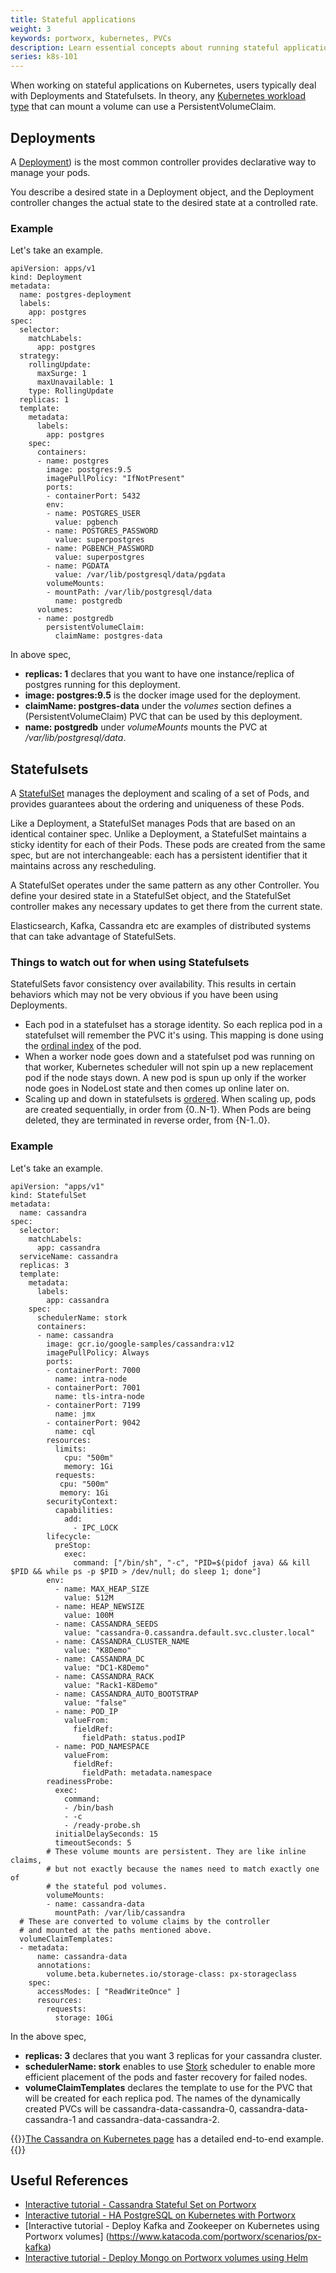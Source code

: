 ```yaml
---
title: Stateful applications
weight: 3
keywords: portworx, kubernetes, PVCs
description: Learn essential concepts about running stateful applications using persistent volumes on Kubernetes
series: k8s-101
---
```


When working on stateful applications on Kubernetes, users typically deal with Deployments and Statefulsets. In theory, any [Kubernetes workload type](https://kubernetes.io/docs/concepts/workloads/) that can mount a volume can use a PersistentVolumeClaim.

## Deployments

A [Deployment](https://kubernetes.io/docs/concepts/workloads/controllers/deployment/)) is the most common controller provides declarative way to manage your pods.

You describe a desired state in a Deployment object, and the Deployment controller changes the actual state to the desired state at a controlled rate.

### Example

Let's take an example.

```text
apiVersion: apps/v1
kind: Deployment
metadata:
  name: postgres-deployment
  labels:
    app: postgres
spec:
  selector:
    matchLabels:
      app: postgres
  strategy:
    rollingUpdate:
      maxSurge: 1
      maxUnavailable: 1
    type: RollingUpdate
  replicas: 1
  template:
    metadata:
      labels:
        app: postgres
    spec:
      containers:
      - name: postgres
        image: postgres:9.5
        imagePullPolicy: "IfNotPresent"
        ports:
        - containerPort: 5432
        env:
        - name: POSTGRES_USER
          value: pgbench
        - name: POSTGRES_PASSWORD
          value: superpostgres
        - name: PGBENCH_PASSWORD
          value: superpostgres
        - name: PGDATA
          value: /var/lib/postgresql/data/pgdata
        volumeMounts:
        - mountPath: /var/lib/postgresql/data
          name: postgredb
      volumes:
      - name: postgredb
        persistentVolumeClaim:
          claimName: postgres-data
```

In above spec,

* **replicas: 1** declares that you want to have one instance/replica of postgres running for this deployment.
* **image: postgres:9.5** is the docker image used for the deployment.
* **claimName: postgres-data** under the *volumes* section defines a (PersistentVolumeClaim) PVC that can be used by this deployment.
* **name: postgredb** under *volumeMounts* mounts the PVC at */var/lib/postgresql/data*.

## Statefulsets

A [StatefulSet](https://kubernetes.io/docs/concepts/workloads/controllers/statefulset/) manages the deployment and scaling of a set of Pods, and provides guarantees about the ordering and uniqueness of these Pods.

Like a Deployment, a StatefulSet manages Pods that are based on an identical container spec. Unlike a Deployment, a StatefulSet maintains a sticky identity for each of their Pods. These pods are created from the same spec, but are not interchangeable: each has a persistent identifier that it maintains across any rescheduling.

A StatefulSet operates under the same pattern as any other Controller. You define your desired state in a StatefulSet object, and the StatefulSet controller makes any necessary updates to get there from the current state.

Elasticsearch, Kafka, Cassandra etc are examples of distributed systems that can take advantage of StatefulSets.

### Things to watch out for when using Statefulsets

StatefulSets favor consistency over availability. This results in certain behaviors which may not be very obvious if you have been using Deployments.

* Each pod in a statefulset has a storage identity. So each replica pod in a statefulset will remember the PVC it's using. This mapping is done using the [ordinal index](https://kubernetes.io/docs/concepts/workloads/controllers/statefulset/#pod-identity) of the pod.
* When a worker node goes down and a statefulset pod was running on that worker, Kubernetes scheduler will not spin up a new replacement pod if the node stays down. A new pod is spun up only if the worker node goes in NodeLost state and then comes up online later on.
* Scaling up and down in statefulsets is [ordered](https://kubernetes.io/docs/concepts/workloads/controllers/statefulset/#deployment-and-scaling-guarantees). When scaling up, pods are created sequentially, in order from {0..N-1}. When Pods are being deleted, they are terminated in reverse order, from {N-1..0}.

### Example

Let's take an example.

```text
apiVersion: "apps/v1"
kind: StatefulSet
metadata:
  name: cassandra
spec:
  selector:
    matchLabels:
      app: cassandra
  serviceName: cassandra
  replicas: 3
  template:
    metadata:
      labels:
        app: cassandra
    spec:
      schedulerName: stork
      containers:
      - name: cassandra
        image: gcr.io/google-samples/cassandra:v12
        imagePullPolicy: Always
        ports:
        - containerPort: 7000
          name: intra-node
        - containerPort: 7001
          name: tls-intra-node
        - containerPort: 7199
          name: jmx
        - containerPort: 9042
          name: cql
        resources:
          limits:
            cpu: "500m"
            memory: 1Gi
          requests:
           cpu: "500m"
           memory: 1Gi
        securityContext:
          capabilities:
            add:
              - IPC_LOCK
        lifecycle:
          preStop:
            exec:
              command: ["/bin/sh", "-c", "PID=$(pidof java) && kill $PID && while ps -p $PID > /dev/null; do sleep 1; done"]
        env:
          - name: MAX_HEAP_SIZE
            value: 512M
          - name: HEAP_NEWSIZE
            value: 100M
          - name: CASSANDRA_SEEDS
            value: "cassandra-0.cassandra.default.svc.cluster.local"
          - name: CASSANDRA_CLUSTER_NAME
            value: "K8Demo"
          - name: CASSANDRA_DC
            value: "DC1-K8Demo"
          - name: CASSANDRA_RACK
            value: "Rack1-K8Demo"
          - name: CASSANDRA_AUTO_BOOTSTRAP
            value: "false"
          - name: POD_IP
            valueFrom:
              fieldRef:
                fieldPath: status.podIP
          - name: POD_NAMESPACE
            valueFrom:
              fieldRef:
                fieldPath: metadata.namespace
        readinessProbe:
          exec:
            command:
            - /bin/bash
            - -c
            - /ready-probe.sh
          initialDelaySeconds: 15
          timeoutSeconds: 5
        # These volume mounts are persistent. They are like inline claims,
        # but not exactly because the names need to match exactly one of
        # the stateful pod volumes.
        volumeMounts:
        - name: cassandra-data
          mountPath: /var/lib/cassandra
  # These are converted to volume claims by the controller
  # and mounted at the paths mentioned above.
  volumeClaimTemplates:
  - metadata:
      name: cassandra-data
      annotations:
        volume.beta.kubernetes.io/storage-class: px-storageclass
    spec:
      accessModes: [ "ReadWriteOnce" ]
      resources:
        requests:
          storage: 10Gi
```

In the above spec,

* **replicas: 3** declares that you want 3 replicas for your cassandra cluster.
* **schedulerName: stork** enables to use [Stork](https://github.com/libopenstorage/stork) scheduler to enable more efficient placement of the pods and faster recovery for failed nodes.
* **volumeClaimTemplates** declares the template to use for the PVC that will be created for each replica pod. The names of the dynamically created PVCs will be cassandra-data-cassandra-0, cassandra-data-cassandra-1 and cassandra-data-cassandra-2.

{{<info>}}[The Cassandra on Kubernetes
page](/portworx-install-with-kubernetes/application-install-with-kubernetes/cassandra) has a detailed end-to-end example.{{</info>}}

## Useful References

* [Interactive tutorial - Cassandra Stateful Set on Portworx](https://www.katacoda.com/portworx/scenarios/px-cassandra)
* [Interactive tutorial - HA PostgreSQL on Kubernetes with Portworx](https://www.katacoda.com/portworx/scenarios/px-k8s-postgres-all-in-one)
* [Interactive tutorial - Deploy Kafka and Zookeeper on Kubernetes using Portworx volumes] (https://www.katacoda.com/portworx/scenarios/px-kafka)
* [Interactive tutorial - Deploy Mongo on Portworx volumes using Helm](https://www.katacoda.com/portworx/scenarios/px-helm-mongo)
